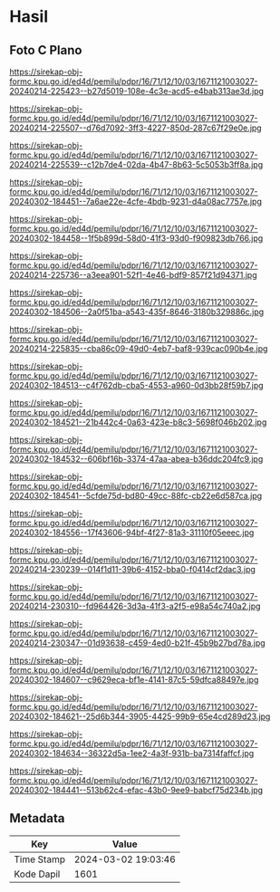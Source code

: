 # Hasil

## Foto C Plano

https://sirekap-obj-formc.kpu.go.id/ed4d/pemilu/pdpr/16/71/12/10/03/1671121003027-20240214-225423--b27d5019-108e-4c3e-acd5-e4bab313ae3d.jpg

https://sirekap-obj-formc.kpu.go.id/ed4d/pemilu/pdpr/16/71/12/10/03/1671121003027-20240214-225507--d76d7092-3ff3-4227-850d-287c67f29e0e.jpg

https://sirekap-obj-formc.kpu.go.id/ed4d/pemilu/pdpr/16/71/12/10/03/1671121003027-20240214-225539--c12b7de4-02da-4b47-8b63-5c5053b3ff8a.jpg

https://sirekap-obj-formc.kpu.go.id/ed4d/pemilu/pdpr/16/71/12/10/03/1671121003027-20240302-184451--7a6ae22e-4cfe-4bdb-9231-d4a08ac7757e.jpg

https://sirekap-obj-formc.kpu.go.id/ed4d/pemilu/pdpr/16/71/12/10/03/1671121003027-20240302-184458--1f5b899d-58d0-41f3-93d0-f909823db766.jpg

https://sirekap-obj-formc.kpu.go.id/ed4d/pemilu/pdpr/16/71/12/10/03/1671121003027-20240214-225736--a3eea901-52f1-4e46-bdf9-857f21d94371.jpg

https://sirekap-obj-formc.kpu.go.id/ed4d/pemilu/pdpr/16/71/12/10/03/1671121003027-20240302-184506--2a0f51ba-a543-435f-8646-3180b329886c.jpg

https://sirekap-obj-formc.kpu.go.id/ed4d/pemilu/pdpr/16/71/12/10/03/1671121003027-20240214-225835--cba86c09-49d0-4eb7-baf8-939cac090b4e.jpg

https://sirekap-obj-formc.kpu.go.id/ed4d/pemilu/pdpr/16/71/12/10/03/1671121003027-20240302-184513--c4f762db-cba5-4553-a960-0d3bb28f59b7.jpg

https://sirekap-obj-formc.kpu.go.id/ed4d/pemilu/pdpr/16/71/12/10/03/1671121003027-20240302-184521--21b442c4-0a63-423e-b8c3-5698f046b202.jpg

https://sirekap-obj-formc.kpu.go.id/ed4d/pemilu/pdpr/16/71/12/10/03/1671121003027-20240302-184532--606bf16b-3374-47aa-abea-b36ddc204fc9.jpg

https://sirekap-obj-formc.kpu.go.id/ed4d/pemilu/pdpr/16/71/12/10/03/1671121003027-20240302-184541--5cfde75d-bd80-49cc-88fc-cb22e6d587ca.jpg

https://sirekap-obj-formc.kpu.go.id/ed4d/pemilu/pdpr/16/71/12/10/03/1671121003027-20240302-184556--17f43606-94bf-4f27-81a3-31110f05eeec.jpg

https://sirekap-obj-formc.kpu.go.id/ed4d/pemilu/pdpr/16/71/12/10/03/1671121003027-20240214-230239--014f1d11-39b6-4152-bba0-f0414cf2dac3.jpg

https://sirekap-obj-formc.kpu.go.id/ed4d/pemilu/pdpr/16/71/12/10/03/1671121003027-20240214-230310--fd964426-3d3a-41f3-a2f5-e98a54c740a2.jpg

https://sirekap-obj-formc.kpu.go.id/ed4d/pemilu/pdpr/16/71/12/10/03/1671121003027-20240214-230347--01d93638-c459-4ed0-b21f-45b9b27bd78a.jpg

https://sirekap-obj-formc.kpu.go.id/ed4d/pemilu/pdpr/16/71/12/10/03/1671121003027-20240302-184607--c9629eca-bf1e-4141-87c5-59dfca88497e.jpg

https://sirekap-obj-formc.kpu.go.id/ed4d/pemilu/pdpr/16/71/12/10/03/1671121003027-20240302-184621--25d6b344-3905-4425-99b9-65e4cd289d23.jpg

https://sirekap-obj-formc.kpu.go.id/ed4d/pemilu/pdpr/16/71/12/10/03/1671121003027-20240302-184634--36322d5a-1ee2-4a3f-931b-ba7314faffcf.jpg

https://sirekap-obj-formc.kpu.go.id/ed4d/pemilu/pdpr/16/71/12/10/03/1671121003027-20240302-184441--513b62c4-efac-43b0-9ee9-babcf75d234b.jpg


## Metadata

| Key        | Value               |
| ---------- | ------------------- |
| Time Stamp | 2024-03-02 19:03:46 |
| Kode Dapil | 1601                |



